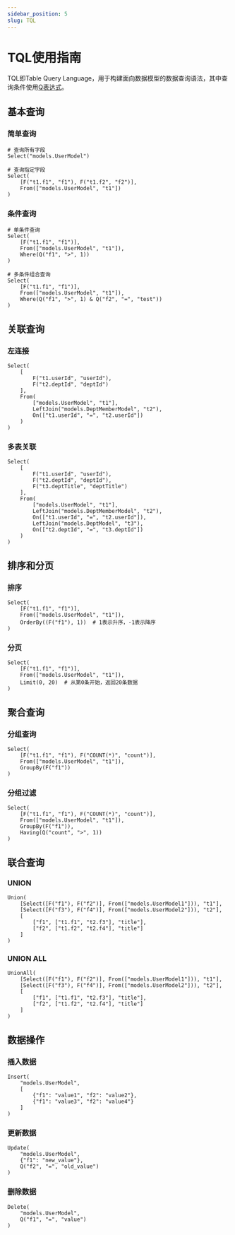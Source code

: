 ```yaml
---
sidebar_position: 5
slug: TQL
---
```


# TQL使用指南
TQL即Table Query Language，用于构建面向数据模型的数据查询语法，其中查询条件使用[Q表达式](./q-expressions)。

## 基本查询
### 简单查询
```plaintext
# 查询所有字段
Select("models.UserModel")

# 查询指定字段
Select(
    [F("t1.f1", "f1"), F("t1.f2", "f2")],
    From(["models.UserModel", "t1"])
)
```

### 条件查询
```plaintext
# 单条件查询
Select(
    [F("t1.f1", "f1")],
    From(["models.UserModel", "t1"]),
    Where(Q("f1", ">", 1))
)

# 多条件组合查询
Select(
    [F("t1.f1", "f1")],
    From(["models.UserModel", "t1"]),
    Where(Q("f1", ">", 1) & Q("f2", "=", "test"))
)
```

## 关联查询
### 左连接
```plaintext
Select(
    [
        F("t1.userId", "userId"),
        F("t2.deptId", "deptId")
    ],
    From(
        ["models.UserModel", "t1"],
        LeftJoin("models.DeptMemberModel", "t2"),
        On(["t1.userId", "=", "t2.userId"])
    )
)
```

### 多表关联
```plaintext
Select(
    [
        F("t1.userId", "userId"),
        F("t2.deptId", "deptId"),
        F("t3.deptTitle", "deptTitle")
    ],
    From(
        ["models.UserModel", "t1"],
        LeftJoin("models.DeptMemberModel", "t2"),
        On(["t1.userId", "=", "t2.userId"]),
        LeftJoin("models.DeptModel", "t3"),
        On(["t2.deptId", "=", "t3.deptId"])
    )
)
```

## 排序和分页
### 排序
```plaintext
Select(
    [F("t1.f1", "f1")],
    From(["models.UserModel", "t1"]),
    OrderBy((F("f1"), 1))  # 1表示升序，-1表示降序
)
```

### 分页
```plaintext
Select(
    [F("t1.f1", "f1")],
    From(["models.UserModel", "t1"]),
    Limit(0, 20)  # 从第0条开始，返回20条数据
)
```

## 聚合查询
### 分组查询
```plaintext
Select(
    [F("t1.f1", "f1"), F("COUNT(*)", "count")],
    From(["models.UserModel", "t1"]),
    GroupBy(F("f1"))
)
```

### 分组过滤
```plaintext
Select(
    [F("t1.f1", "f1"), F("COUNT(*)", "count")],
    From(["models.UserModel", "t1"]),
    GroupBy(F("f1")),
    Having(Q("count", ">", 1))
)
```

## 联合查询
### UNION
```plaintext
Union(
    [Select([F("f1"), F("f2")], From(["models.UserModel1"])), "t1"],
    [Select([F("f3"), F("f4")], From(["models.UserModel2"])), "t2"],
    [
        ["f1", ["t1.f1", "t2.f3"], "title"],
        ["f2", ["t1.f2", "t2.f4"], "title"]
    ]
)
```

### UNION ALL
```plaintext
UnionAll(
    [Select([F("f1"), F("f2")], From(["models.UserModel1"])), "t1"],
    [Select([F("f3"), F("f4")], From(["models.UserModel2"])), "t2"],
    [
        ["f1", ["t1.f1", "t2.f3"], "title"],
        ["f2", ["t1.f2", "t2.f4"], "title"]
    ]
)
```

## 数据操作
### 插入数据
```plaintext
Insert(
    "models.UserModel",
    [
        {"f1": "value1", "f2": "value2"},
        {"f1": "value3", "f2": "value4"}
    ]
)
```

### 更新数据
```plaintext
Update(
    "models.UserModel",
    {"f1": "new_value"},
    Q("f2", "=", "old_value")
)
```

### 删除数据
```plaintext
Delete(
    "models.UserModel",
    Q("f1", "=", "value")
)
``` 